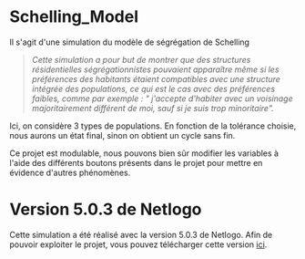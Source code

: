 # Schelling_Model
Il s'agit d'une simulation du modèle de ségrégation de Schelling

> *Cette simulation a pour but de montrer que des structures résidentielles ségrégationnistes pouvaient apparaître même si les préférences des habitants étaient compatibles avec une structure intégrée des populations, ce qui est le cas avec des préférences faibles, comme par exemple : " j'accepte d'habiter avec un voisinage majoritairement différent de moi, sauf si je suis trop minoritaire".*

Ici, on considère 3 types de populations. En fonction de la tolérance choisie, nous aurons un état final, sinon on obtient un cycle sans fin.

Ce projet est modulable, nous pouvons bien sûr modifier les variables à l'aide des différents boutons présents dans le projet pour mettre en évidence d'autres phénomènes.

# Version 5.0.3 de Netlogo

Cette simulation a été réalisé avec la version 5.0.3 de Netlogo. Afin de pouvoir exploiter le projet, vous pouvez télécharger cette version [ici](https://ccl.northwestern.edu/netlogo/5.0.3/).


